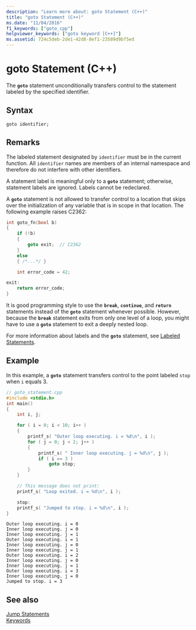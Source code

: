 ```yaml
---
description: "Learn more about: goto Statement (C++)"
title: "goto Statement (C++)"
ms.date: "11/04/2016"
f1_keywords: ["goto_cpp"]
helpviewer_keywords: ["goto keyword [C++]"]
ms.assetid: 724c5deb-2de1-42d8-8ef1-23589d9bf5ed
---
```

# goto Statement (C++)

The **`goto`** statement unconditionally transfers control to the statement labeled by the specified identifier.

## Syntax

```
goto identifier;
```

## Remarks

The labeled statement designated by `identifier` must be in the current function. All `identifier` names are members of an internal namespace and therefore do not interfere with other identifiers.

A statement label is meaningful only to a **`goto`** statement; otherwise, statement labels are ignored. Labels cannot be redeclared.

A **`goto`** statement is not allowed to transfer control to a location that skips over the initialization of any variable that is in scope in that location. The following example raises C2362:

```cpp
int goto_fn(bool b)
{
    if (!b)
    {
        goto exit;  // C2362
    }
    else
    { /*...*/ }

    int error_code = 42;

exit:
    return error_code;
}
```

It is good programming style to use the **`break`**, **`continue`**, and **`return`** statements instead of the **`goto`** statement whenever possible. However, because the **`break`** statement exits from only one level of a loop, you might have to use a **`goto`** statement to exit a deeply nested loop.

For more information about labels and the **`goto`** statement, see [Labeled Statements](../cpp/labeled-statements.md).

## Example

In this example, a **`goto`** statement transfers control to the point labeled `stop` when `i` equals 3.

```cpp
// goto_statement.cpp
#include <stdio.h>
int main()
{
    int i, j;

    for ( i = 0; i < 10; i++ )
    {
        printf_s( "Outer loop executing. i = %d\n", i );
        for ( j = 0; j < 2; j++ )
        {
            printf_s( " Inner loop executing. j = %d\n", j );
            if ( i == 3 )
                goto stop;
        }
    }

    // This message does not print:
    printf_s( "Loop exited. i = %d\n", i );

    stop:
    printf_s( "Jumped to stop. i = %d\n", i );
}
```

```Output
Outer loop executing. i = 0
Inner loop executing. j = 0
Inner loop executing. j = 1
Outer loop executing. i = 1
Inner loop executing. j = 0
Inner loop executing. j = 1
Outer loop executing. i = 2
Inner loop executing. j = 0
Inner loop executing. j = 1
Outer loop executing. i = 3
Inner loop executing. j = 0
Jumped to stop. i = 3
```

## See also

[Jump Statements](../cpp/jump-statements-cpp.md)<br/>
[Keywords](../cpp/keywords-cpp.md)
